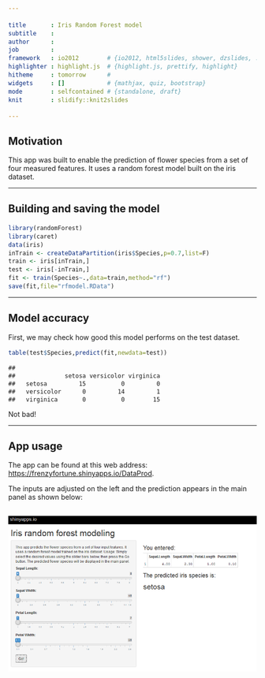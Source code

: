 ```yaml
---

title       : Iris Random Forest model
subtitle    : 
author      : 
job         : 
framework   : io2012        # {io2012, html5slides, shower, dzslides, ...}
highlighter : highlight.js  # {highlight.js, prettify, highlight}
hitheme     : tomorrow      # 
widgets     : []            # {mathjax, quiz, bootstrap}
mode        : selfcontained # {standalone, draft}
knit        : slidify::knit2slides

---
```


## Motivation
This app was built to enable the prediction of flower species from a set of four measured features.
It uses a random forest model built on the iris dataset.

---

## Building and saving the model


```r
library(randomForest)
library(caret)
data(iris)
inTrain <- createDataPartition(iris$Species,p=0.7,list=F)
train <- iris[inTrain,]
test <- iris[-inTrain,]
fit <- train(Species~.,data=train,method="rf")
save(fit,file="rfmodel.RData")
```

--- 

## Model accuracy

First, we may check how good this model performs on the test dataset.


```r
table(test$Species,predict(fit,newdata=test))
```

```
##             
##              setosa versicolor virginica
##   setosa         15          0         0
##   versicolor      0         14         1
##   virginica       0          0        15
```

Not bad!

---

## App usage

The app can be found at this web address: https://frenzyfortune.shinyapps.io/DataProd.

The inputs are adjusted on the left and the prediction appears in the main panel as shown below:

![fig1](scr.png)
---


